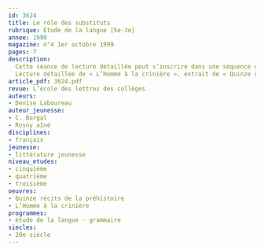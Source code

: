 ```yaml
---
id: 3624
title: Le rôle des substituts
rubrique: Étude de la langue [5e-3e]
annee: 1999
magazine: n°4 1er octobre 1999
pages: 7
description: 
  Cette séance de lecture détaillée peut s’inscrire dans une séquence consacrée au dialogue dans le texte narratif ou encore à un travail portant sur les procédés de caractérisation des personnages. L’objectif  sera de mettre en évidence le rôle des reprises anaphoriques (substituts pronominaux et lexicaux) dans le texte. On sait que ces notions, qui relèvent de la grammaire du texte, posent un certain nombre de problèmes aux élèves, tant du point de vue de la compréhension en lecture (identification des référents) que de celui des emplois dans la production (maîtriser la progression thématique par l’emploi de substituts variés).
  Lecture détaillée de « L’Homme à la crinière », extrait de « Quinze récits de la préhistoire », de C. Borgal et J.-H. Rosny Aîné.  Mise en évidence du rôle des substituts pronominaux et lexicaux dans le texte…
article_pdf: 3624.pdf
revue: L’école des lettres des collèges
auteurs:
- Denise Laboureau
auteur_jeunesse:
- C. Borgal
- Rosny aîné
disciplines:
- français
jeunesse:
- littérature jeunesse
niveau_etudes:
- cinquième
- quatrième
- troisième
oeuvres:
- Quinze récits de la préhistoire
- L’Homme à la crinière
programmes:
- étude de la langue - grammaire
siecles:
- 20e siècle
---
```

